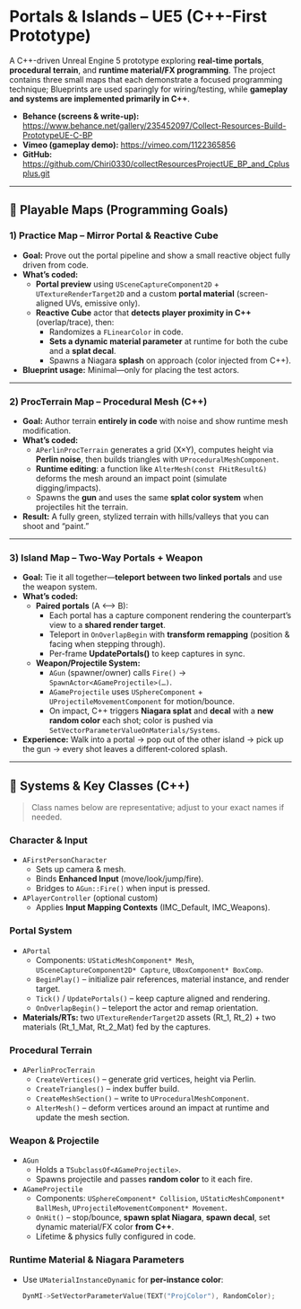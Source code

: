 # Portals & Islands – UE5 (C++-First Prototype)

A C++-driven Unreal Engine 5 prototype exploring **real-time portals**, **procedural terrain**, and **runtime material/FX programming**. The project contains three small maps that each demonstrate a focused programming technique; Blueprints are used sparingly for wiring/testing, while **gameplay and systems are implemented primarily in C++**.

- **Behance (screens & write-up):** https://www.behance.net/gallery/235452097/Collect-Resources-Build-PrototypeUE-C-BP
- **Vimeo (gameplay demo):** https://vimeo.com/1122365856
- **GitHub:** https://github.com/Chiri0330/collectResourcesProjectUE_BP_and_Cplusplus.git

---

## 🧭 Playable Maps (Programming Goals)

### 1) **Practice Map – Mirror Portal & Reactive Cube**
- **Goal:** Prove out the portal pipeline and show a small reactive object fully driven from code.
- **What’s coded:**
  - **Portal preview** using `USceneCaptureComponent2D` + `UTextureRenderTarget2D` and a custom **portal material** (screen-aligned UVs, emissive only).
  - **Reactive Cube** actor that **detects player proximity in C++** (overlap/trace), then:
    - Randomizes a `FLinearColor` in code.
    - **Sets a dynamic material parameter** at runtime for both the cube and a **splat decal**.
    - Spawns a Niagara **splash** on approach (color injected from C++).
- **Blueprint usage:** Minimal—only for placing the test actors.

---

### 2) **ProcTerrain Map – Procedural Mesh (C++)**
- **Goal:** Author terrain **entirely in code** with noise and show runtime mesh modification.
- **What’s coded:**
  - `APerlinProcTerrain` generates a grid (X×Y), computes height via **Perlin noise**, then builds triangles with `UProceduralMeshComponent`.
  - **Runtime editing**: a function like `AlterMesh(const FHitResult&)` deforms the mesh around an impact point (simulate digging/impacts).
  - Spawns the **gun** and uses the same **splat color system** when projectiles hit the terrain.
- **Result:** A fully green, stylized terrain with hills/valleys that you can shoot and “paint.”

---

### 3) **Island Map – Two-Way Portals + Weapon**
- **Goal:** Tie it all together—**teleport between two linked portals** and use the weapon system.
- **What’s coded:**
  - **Paired portals** (A ⟷ B):
    - Each portal has a capture component rendering the counterpart’s view to a **shared render target**.
    - Teleport in `OnOverlapBegin` with **transform remapping** (position & facing when stepping through).
    - Per-frame **UpdatePortals()** to keep captures in sync.
  - **Weapon/Projectile System:**
    - `AGun` (spawner/owner) calls `Fire()` → `SpawnActor<AGameProjectile>(…)`.
    - `AGameProjectile` uses `USphereComponent` + `UProjectileMovementComponent` for motion/bounce.
    - On impact, C++ triggers **Niagara splat** and **decal** with a **new random color** each shot; color is pushed via `SetVectorParameterValueOnMaterials/Systems`.
- **Experience:** Walk into a portal → pop out of the other island → pick up the gun → every shot leaves a different-colored splash.

---

## 🧩 Systems & Key Classes (C++)

> Class names below are representative; adjust to your exact names if needed.

### Character & Input
- `AFirstPersonCharacter`
  - Sets up camera & mesh.
  - Binds **Enhanced Input** (move/look/jump/fire).
  - Bridges to `AGun::Fire()` when input is pressed.
- `APlayerController` (optional custom)
  - Applies **Input Mapping Contexts** (IMC_Default, IMC_Weapons).

### Portal System
- `APortal`
  - Components: `UStaticMeshComponent* Mesh`, `USceneCaptureComponent2D* Capture`, `UBoxComponent* BoxComp`.
  - `BeginPlay()` – initialize pair references, material instance, and render target.
  - `Tick()` / `UpdatePortals()` – keep capture aligned and rendering.
  - `OnOverlapBegin()` – teleport the actor and remap orientation.
- **Materials/RTs:** two `UTextureRenderTarget2D` assets (Rt_1, Rt_2) + two materials (Rt_1_Mat, Rt_2_Mat) fed by the captures.

### Procedural Terrain
- `APerlinProcTerrain`
  - `CreateVertices()` – generate grid vertices, height via Perlin.
  - `CreateTriangles()` – index buffer build.
  - `CreateMeshSection()` – write to `UProceduralMeshComponent`.
  - `AlterMesh()` – deform vertices around an impact at runtime and update the mesh section.

### Weapon & Projectile
- `AGun`
  - Holds a `TSubclassOf<AGameProjectile>`.
  - Spawns projectile and passes **random color** to it each fire.
- `AGameProjectile`
  - Components: `USphereComponent* Collision`, `UStaticMeshComponent* BallMesh`, `UProjectileMovementComponent* Movement`.
  - `OnHit()` – stop/bounce, **spawn splat Niagara**, **spawn decal**, set dynamic material/FX color **from C++**.
  - Lifetime & physics fully configured in code.

### Runtime Material & Niagara Parameters
- Use `UMaterialInstanceDynamic` for **per-instance color**:
  ```cpp
  DynMI->SetVectorParameterValue(TEXT("ProjColor"), RandomColor);
